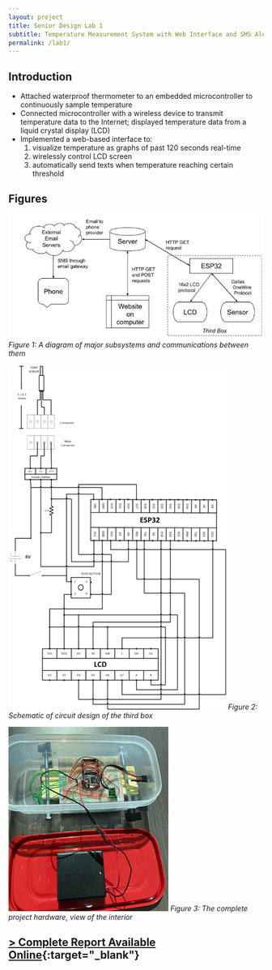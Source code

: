 ```yaml
---
layout: project
title: Senior Design Lab 1
subtitle: Temperature Measurement System with Web Interface and SMS Alerts
permalink: /lab1/
---
```


## Introduction

- Attached waterproof thermometer to an embedded microcontroller to continuously sample temperature
- Connected microcontroller with a wireless device to transmit temperature data to the Internet; displayed temperature data from a liquid crystal display (LCD)
- Implemented a web-based interface to:
    1. visualize temperature as graphs of past 120 seconds real-time
    2. wirelessly control LCD   screen
    3. automatically send texts when temperature reaching certain threshold

## Figures

![](/assets/img/Lab1ComDiagram.jpg)
*Figure 1: A diagram of major subsystems and communications between them*

![](/assets/img/lab1SDiagram.png)
*Figure 2: Schematic of circuit design of the third box*

![](/assets/img/Lab1_hardware.png)
*Figure 3: The complete project hardware, view of the interior*

## [> Complete Report Available Online](https://docs.google.com/document/d/1PQ9GbdkRLO2jWuFnlRnbq-0oBm3MXlaoVgIZr7sTr-U/edit?usp=sharing){:target="_blank"}
